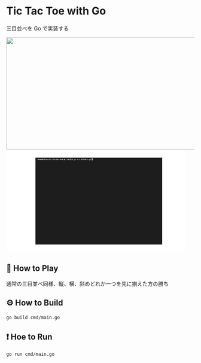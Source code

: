 # Tic Tac Toe with Go

三目並べを Go で実装する

<img width="1000px" height="300px" src="https://github.com/o-ga09/tic-tac-toe-go/assets/54522966/e0820f20-d6df-4a4d-bad8-f7d454efa478">

<img src="./doc/tictactoe-go.gif">

## 🎉 How to Play

通常の三目並べ同様、縦、横、斜めどれか一つを先に揃えた方の勝ち

## ⚙️ How to Build

```bash
go build cmd/main.go
```

## ❗️ Hoe to Run

```bash
go run cmd/main.go
```
